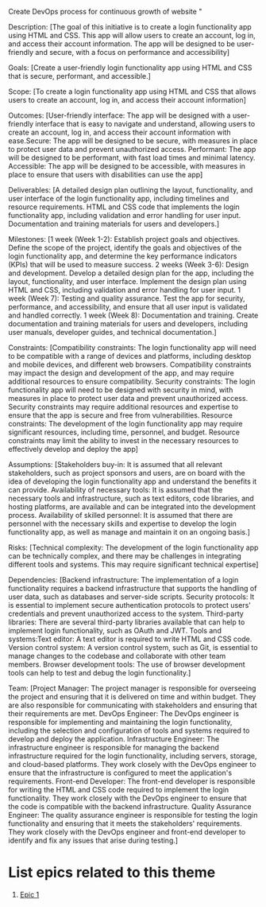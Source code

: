 Create DevOps process for continuous growth of website "

Description: [The goal of this initiative is to create a login functionality app using HTML and CSS. This app will allow users to create an account, log in, and access their account information. The app will be designed to be user-friendly and secure, with a focus on performance and accessibility]

Goals: [Create a user-friendly login functionality app using HTML and CSS that is secure, performant, and accessible.]

Scope: [To create a login functionality app using HTML and CSS that allows users to create an account, log in, and access their account information]

Outcomes: [User-friendly interface: The app will be designed with a user-friendly interface that is easy to navigate and understand, allowing users to create an account, log in, and access their account information with ease.Secure: The app will be designed to be secure, with measures in place to protect user data and prevent unauthorized access.
Performant: The app will be designed to be performant, with fast load times and minimal latency.
Accessible: The app will be designed to be accessible, with measures in place to ensure that users with disabilities can use the app]

Deliverables: [A detailed design plan outlining the layout, functionality, and user interface of the login functionality app, including timelines and resource requirements.
HTML and CSS code that implements the login functionality app, including validation and error handling for user input.
Documentation and training materials for users and developers.]

Milestones: [1 week (Week 1-2): Establish project goals and objectives. Define the scope of the project, identify the goals and objectives of the login functionality app, and determine the key performance indicators (KPIs) that will be used to measure success.
2 weeks (Week 3-6): Design and development. Develop a detailed design plan for the app, including the layout, functionality, and user interface. Implement the design plan using HTML and CSS, including validation and error handling for user input.
1 week (Week 7): Testing and quality assurance. Test the app for security, performance, and accessibility, and ensure that all user input is validated and handled correctly.
1 week (Week 8): Documentation and training. Create documentation and training materials for users and developers, including user manuals, developer guides, and technical documentation.]

Constraints: [Compatibility constraints: The login functionality app will need to be compatible with a range of devices and platforms, including desktop and mobile devices, and different web browsers. Compatibility constraints may impact the design and development of the app, and may require additional resources to ensure compatibility.
Security constraints: The login functionality app will need to be designed with security in mind, with measures in place to protect user data and prevent unauthorized access. Security constraints may require additional resources and expertise to ensure that the app is secure and free from vulnerabilities.
Resource constraints: The development of the login functionality app may require significant resources, including time, personnel, and budget. Resource constraints may limit the ability to invest in the necessary resources to effectively develop and deploy the app]

Assumptions: [Stakeholders buy-in: It is assumed that all relevant stakeholders, such as project sponsors and users, are on board with the idea of developing the login functionality app and understand the benefits it can provide.
Availability of necessary tools: It is assumed that the necessary tools and infrastructure, such as text editors, code libraries, and hosting platforms, are available and can be integrated into the development process.
Availability of skilled personnel: It is assumed that there are personnel with the necessary skills and expertise to develop the login functionality app, as well as manage and maintain it on an ongoing basis.]

Risks: [Technical complexity: The development of the login functionality app can be technically complex, and there may be challenges in integrating different tools and systems. This may require significant technical expertise]

Dependencies: [Backend infrastructure: The implementation of a login functionality requires a backend infrastructure that supports the handling of user data, such as databases and server-side scripts.
Security protocols: It is essential to implement secure authentication protocols to protect users' credentials and prevent unauthorized access to the system.
Third-party libraries: There are several third-party libraries available that can help to implement login functionality, such as OAuth and JWT.
Tools and systems:Text editor: A text editor is required to write HTML and CSS code.
Version control system: A version control system, such as Git, is essential to manage changes to the codebase and collaborate with other team members.
Browser development tools: The use of browser development tools can help to test and debug the login functionality.]

Team: [Project Manager: The project manager is responsible for overseeing the project and ensuring that it is delivered on time and within budget. They are also responsible for communicating with stakeholders and ensuring that their requirements are met.
DevOps Engineer: The DevOps engineer is responsible for implementing and maintaining the login functionality, including the selection and configuration of tools and systems required to develop and deploy the application.
Infrastructure Engineer: The infrastructure engineer is responsible for managing the backend infrastructure required for the login functionality, including servers, storage, and cloud-based platforms. They work closely with the DevOps engineer to ensure that the infrastructure is configured to meet the application's requirements.
Front-end Developer: The front-end developer is responsible for writing the HTML and CSS code required to implement the login functionality. They work closely with the DevOps engineer to ensure that the code is compatible with the backend infrastructure.
Quality Assurance Engineer: The quality assurance engineer is responsible for testing the login functionality and ensuring that it meets the stakeholders' requirements. They work closely with the DevOps engineer and front-end developer to identify and fix any issues that arise during testing.]

# List epics related to this theme
1. [Epic 1](documentation/templates/theme/initiatives/epics/epic_template.md)